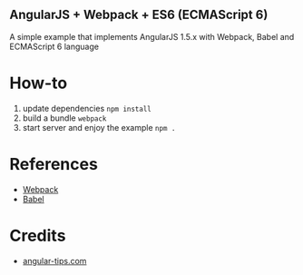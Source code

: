 AngularJS + Webpack + ES6 (ECMAScript 6)
---------------------------------------

A simple example that implements AngularJS 1.5.x with Webpack, Babel and ECMAScript 6 language

How-to
======
1. update dependencies `npm install`
2. build a bundle `webpack`
3. start server and enjoy the example `npm .`

References
==========
* [Webpack](https://webpack.github.io/)
* [Babel](https://babeljs.io/)

Credits
=======
* [angular-tips.com](http://angular-tips.com/blog/2015/06/using-angular-1-dot-x-with-es6-and-webpack/)